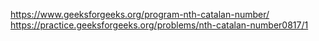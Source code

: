 https://www.geeksforgeeks.org/program-nth-catalan-number/
https://practice.geeksforgeeks.org/problems/nth-catalan-number0817/1